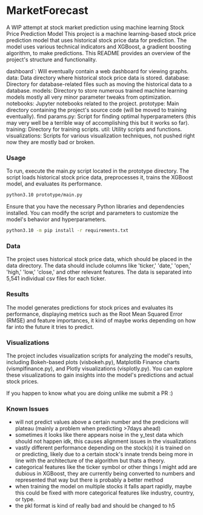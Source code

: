 # MarketForecast
A WIP attempt at stock market prediction using machine learning
Stock Price Prediction Model
This project is a machine learning-based stock price prediction model that uses historical stock price data for prediction. The model uses various technical indicators and XGBoost, a gradient boosting algorithm, to make predictions. This README provides an overview of the project's structure and functionality.

dashboard`: Will eventually contain a web dashboard for viewing graphs.
data: Data directory where historical stock price data is stored.
database: Directory for database-related files such as moving the historical data to a database.
models: Directory to store numerous trained machine learning models mostly all very minor parameter tweaks from optimization.
notebooks: Jupyter notebooks related to the project.
prototype: Main directory containing the project's source code (will be moved to training eventually).
find params.py: Script for finding optimal hyperparameters (this may very well be a terrible way of accomplishing this but it works so far).
training: Directory for training scripts.
util: Utility scripts and functions.
visualizations: Scripts for various visualization techniques, not pushed right now they are mostly bad or broken.

### Usage
To run, execute the main.py script located in the prototype directory. The script loads historical stock price data, preprocesses it, trains the XGBoost model, and evaluates its performance.

```bash
python3.10 prototype/main.py
```
Ensure that you have the necessary Python libraries and dependencies installed. You can modify the script and parameters to customize the model's behavior and hyperparameters.
```bash
python3.10 -m pip install -r requirements.txt
```

### Data
The project uses historical stock price data, which should be placed in the data directory. The data should include columns like 'ticker,' 'date,' 'open,' 'high,' 'low,' 'close,' and other relevant features. The data is separated into 5,541 individual csv files for each ticker.

### Results
The model generates predictions for stock prices and evaluates its performance, displaying metrics such as the Root Mean Squared Error (RMSE) and feature importances, it kind of maybe works depending on how far into the future it tries to predict.

### Visualizations
The project includes visualization scripts for analyzing the model's results, including Bokeh-based plots (visbokeh.py), Matplotlib Finance charts (vismplfinance.py), and Plotly visualizations (visplotly.py). You can explore these visualizations to gain insights into the model's predictions and actual stock prices.

If you happen to know what you are doing unlike me submit a PR :)

### Known Issues
- will not predict values above a certain number and the predicions will plateau (mainly a problem when predicting >7days ahead)
- sometimes it looks like there appears noise in the y_test data which should not happen idk, this causes alignment issues in the visualizations
- vastly different performance depending on the stock(s) it is trained on or predicting, likely due to a certain stock's innate trends being more in line with the architecture of the algorithm but thats a theory.
- categorical features like the ticker symbol or other things I might add are dubious in XGBoost, they are currently being converted to numbers and represented that way but there is probably a better method
- when training the model on multiple stocks it falls apart rapidly, maybe this could be fixed with more categorical features like industry, country, or type.
- the pkl format is kind of really bad and should be changed to h5
